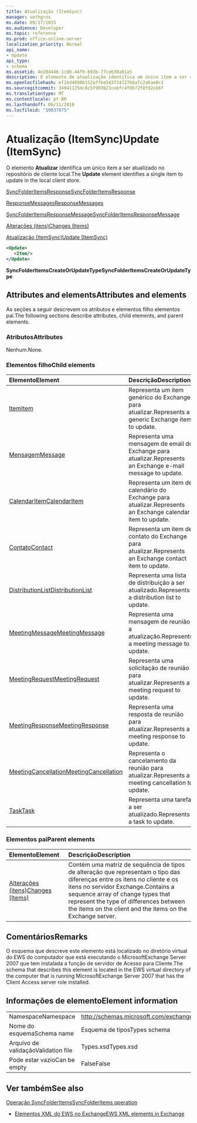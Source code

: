 ```yaml
---
title: Atualização (ItemSync)
manager: sethgros
ms.date: 09/17/2015
ms.audience: Developer
ms.topic: reference
ms.prod: office-online-server
localization_priority: Normal
api_name:
- Update
api_type:
- schema
ms.assetid: 4e204446-1c80-44f9-b93b-77ce630a01a5
description: O elemento de atualização identifica um único item a ser atualizado no repositório de cliente local.
ms.openlocfilehash: ef1bd46906152affbe54372472766afc2a6ae8c1
ms.sourcegitcommit: 34041125dc8c5f993b21cebfc4f8b72f0fd2cb6f
ms.translationtype: MT
ms.contentlocale: pt-BR
ms.lasthandoff: 06/11/2018
ms.locfileid: "19837875"
---
```

# <a name="update-itemsync"></a><span data-ttu-id="b5253-103">Atualização (ItemSync)</span><span class="sxs-lookup"><span data-stu-id="b5253-103">Update (ItemSync)</span></span>

<span data-ttu-id="b5253-104">O elemento **Atualizar** identifica um único item a ser atualizado no repositório de cliente local.</span><span class="sxs-lookup"><span data-stu-id="b5253-104">The **Update** element identifies a single item to update in the local client store.</span></span> 
  
[<span data-ttu-id="b5253-105">SyncFolderItemsResponse</span><span class="sxs-lookup"><span data-stu-id="b5253-105">SyncFolderItemsResponse</span></span>](syncfolderitemsresponse.md)
  
[<span data-ttu-id="b5253-106">ResponseMessages</span><span class="sxs-lookup"><span data-stu-id="b5253-106">ResponseMessages</span></span>](responsemessages.md)
  
[<span data-ttu-id="b5253-107">SyncFolderItemsResponseMessage</span><span class="sxs-lookup"><span data-stu-id="b5253-107">SyncFolderItemsResponseMessage</span></span>](syncfolderitemsresponsemessage.md)
  
[<span data-ttu-id="b5253-108">Alterações (itens)</span><span class="sxs-lookup"><span data-stu-id="b5253-108">Changes (Items)</span></span>](changes-items.md)
  
[<span data-ttu-id="b5253-109">Atualização (ItemSync)</span><span class="sxs-lookup"><span data-stu-id="b5253-109">Update (ItemSync)</span></span>](update-itemsync.md)
  
```xml
<Update>
   <Item/>
</Update>
```

 <span data-ttu-id="b5253-110">**SyncFolderItemsCreateOrUpdateType**</span><span class="sxs-lookup"><span data-stu-id="b5253-110">**SyncFolderItemsCreateOrUpdateType**</span></span>
## <a name="attributes-and-elements"></a><span data-ttu-id="b5253-111">Attributes and elements</span><span class="sxs-lookup"><span data-stu-id="b5253-111">Attributes and elements</span></span>

<span data-ttu-id="b5253-112">As seções a seguir descrevem os atributos e elementos filho elementos pai.</span><span class="sxs-lookup"><span data-stu-id="b5253-112">The following sections describe attributes, child elements, and parent elements.</span></span>
  
### <a name="attributes"></a><span data-ttu-id="b5253-113">Atributos</span><span class="sxs-lookup"><span data-stu-id="b5253-113">Attributes</span></span>

<span data-ttu-id="b5253-114">Nenhum.</span><span class="sxs-lookup"><span data-stu-id="b5253-114">None.</span></span>
  
### <a name="child-elements"></a><span data-ttu-id="b5253-115">Elementos filho</span><span class="sxs-lookup"><span data-stu-id="b5253-115">Child elements</span></span>

|<span data-ttu-id="b5253-116">**Elemento**</span><span class="sxs-lookup"><span data-stu-id="b5253-116">**Element**</span></span>|<span data-ttu-id="b5253-117">**Descrição**</span><span class="sxs-lookup"><span data-stu-id="b5253-117">**Description**</span></span>|
|:-----|:-----|
|[<span data-ttu-id="b5253-118">Item</span><span class="sxs-lookup"><span data-stu-id="b5253-118">Item</span></span>](item.md) <br/> |<span data-ttu-id="b5253-119">Representa um item genérico do Exchange para atualizar.</span><span class="sxs-lookup"><span data-stu-id="b5253-119">Represents a generic Exchange item to update.</span></span>  <br/> |
|[<span data-ttu-id="b5253-120">Mensagem</span><span class="sxs-lookup"><span data-stu-id="b5253-120">Message</span></span>](message-ex15websvcsotherref.md) <br/> |<span data-ttu-id="b5253-121">Representa uma mensagem de email do Exchange para atualizar.</span><span class="sxs-lookup"><span data-stu-id="b5253-121">Represents an Exchange e-mail message to update.</span></span>  <br/> |
|[<span data-ttu-id="b5253-122">CalendarItem</span><span class="sxs-lookup"><span data-stu-id="b5253-122">CalendarItem</span></span>](calendaritem.md) <br/> |<span data-ttu-id="b5253-123">Representa um item de calendário do Exchange para atualizar.</span><span class="sxs-lookup"><span data-stu-id="b5253-123">Represents an Exchange calendar item to update.</span></span>  <br/> |
|[<span data-ttu-id="b5253-124">Contato</span><span class="sxs-lookup"><span data-stu-id="b5253-124">Contact</span></span>](contact.md) <br/> |<span data-ttu-id="b5253-125">Representa um item de contato do Exchange para atualizar.</span><span class="sxs-lookup"><span data-stu-id="b5253-125">Represents an Exchange contact item to update.</span></span>  <br/> |
|[<span data-ttu-id="b5253-126">DistributionList</span><span class="sxs-lookup"><span data-stu-id="b5253-126">DistributionList</span></span>](distributionlist.md) <br/> |<span data-ttu-id="b5253-127">Representa uma lista de distribuição a ser atualizado.</span><span class="sxs-lookup"><span data-stu-id="b5253-127">Represents a distribution list to update.</span></span>  <br/> |
|[<span data-ttu-id="b5253-128">MeetingMessage</span><span class="sxs-lookup"><span data-stu-id="b5253-128">MeetingMessage</span></span>](meetingmessage.md) <br/> |<span data-ttu-id="b5253-129">Representa uma mensagem de reunião a atualização.</span><span class="sxs-lookup"><span data-stu-id="b5253-129">Represents a meeting message to update.</span></span>  <br/> |
|[<span data-ttu-id="b5253-130">MeetingRequest</span><span class="sxs-lookup"><span data-stu-id="b5253-130">MeetingRequest</span></span>](meetingrequest.md) <br/> |<span data-ttu-id="b5253-131">Representa uma solicitação de reunião para atualizar.</span><span class="sxs-lookup"><span data-stu-id="b5253-131">Represents a meeting request to update.</span></span>  <br/> |
|[<span data-ttu-id="b5253-132">MeetingResponse</span><span class="sxs-lookup"><span data-stu-id="b5253-132">MeetingResponse</span></span>](meetingresponse.md) <br/> |<span data-ttu-id="b5253-133">Representa uma resposta de reunião para atualizar.</span><span class="sxs-lookup"><span data-stu-id="b5253-133">Represents a meeting response to update.</span></span>  <br/> |
|[<span data-ttu-id="b5253-134">MeetingCancellation</span><span class="sxs-lookup"><span data-stu-id="b5253-134">MeetingCancellation</span></span>](meetingcancellation.md) <br/> |<span data-ttu-id="b5253-135">Representa o cancelamento da reunião para atualizar.</span><span class="sxs-lookup"><span data-stu-id="b5253-135">Represents a meeting cancellation to update.</span></span>  <br/> |
|[<span data-ttu-id="b5253-136">Task</span><span class="sxs-lookup"><span data-stu-id="b5253-136">Task</span></span>](task.md) <br/> |<span data-ttu-id="b5253-137">Representa uma tarefa a ser atualizado.</span><span class="sxs-lookup"><span data-stu-id="b5253-137">Represents a task to update.</span></span>  <br/> |
   
### <a name="parent-elements"></a><span data-ttu-id="b5253-138">Elementos pai</span><span class="sxs-lookup"><span data-stu-id="b5253-138">Parent elements</span></span>

|<span data-ttu-id="b5253-139">**Elemento**</span><span class="sxs-lookup"><span data-stu-id="b5253-139">**Element**</span></span>|<span data-ttu-id="b5253-140">**Descrição**</span><span class="sxs-lookup"><span data-stu-id="b5253-140">**Description**</span></span>|
|:-----|:-----|
|[<span data-ttu-id="b5253-141">Alterações (itens)</span><span class="sxs-lookup"><span data-stu-id="b5253-141">Changes (Items)</span></span>](changes-items.md) <br/> |<span data-ttu-id="b5253-142">Contém uma matriz de sequência de tipos de alteração que representam o tipo das diferenças entre os itens no cliente e os itens no servidor Exchange.</span><span class="sxs-lookup"><span data-stu-id="b5253-142">Contains a sequence array of change types that represent the type of differences between the items on the client and the items on the Exchange server.</span></span>  <br/> |
   
## <a name="remarks"></a><span data-ttu-id="b5253-143">Comentários</span><span class="sxs-lookup"><span data-stu-id="b5253-143">Remarks</span></span>

<span data-ttu-id="b5253-144">O esquema que descreve este elemento está localizado no diretório virtual do EWS do computador que está executando o MicrosoftExchange Server 2007 que tem instalada a função de servidor de Acesso para Cliente.</span><span class="sxs-lookup"><span data-stu-id="b5253-144">The schema that describes this element is located in the EWS virtual directory of the computer that is running MicrosoftExchange Server 2007 that has the Client Access server role installed.</span></span>
  
## <a name="element-information"></a><span data-ttu-id="b5253-145">Informações de elemento</span><span class="sxs-lookup"><span data-stu-id="b5253-145">Element information</span></span>

|||
|:-----|:-----|
|<span data-ttu-id="b5253-146">Namespace</span><span class="sxs-lookup"><span data-stu-id="b5253-146">Namespace</span></span>  <br/> |http://schemas.microsoft.com/exchange/services/2006/types  <br/> |
|<span data-ttu-id="b5253-147">Nome do esquema</span><span class="sxs-lookup"><span data-stu-id="b5253-147">Schema name</span></span>  <br/> |<span data-ttu-id="b5253-148">Esquema de tipos</span><span class="sxs-lookup"><span data-stu-id="b5253-148">Types schema</span></span>  <br/> |
|<span data-ttu-id="b5253-149">Arquivo de validação</span><span class="sxs-lookup"><span data-stu-id="b5253-149">Validation file</span></span>  <br/> |<span data-ttu-id="b5253-150">Types.xsd</span><span class="sxs-lookup"><span data-stu-id="b5253-150">Types.xsd</span></span>  <br/> |
|<span data-ttu-id="b5253-151">Pode estar vazio</span><span class="sxs-lookup"><span data-stu-id="b5253-151">Can be empty</span></span>  <br/> |<span data-ttu-id="b5253-152">False</span><span class="sxs-lookup"><span data-stu-id="b5253-152">False</span></span>  <br/> |
   
## <a name="see-also"></a><span data-ttu-id="b5253-153">Ver também</span><span class="sxs-lookup"><span data-stu-id="b5253-153">See also</span></span>



[<span data-ttu-id="b5253-154">Operação SyncFolderItems</span><span class="sxs-lookup"><span data-stu-id="b5253-154">SyncFolderItems operation</span></span>](syncfolderitems-operation.md)


- [<span data-ttu-id="b5253-155">Elementos XML do EWS no Exchange</span><span class="sxs-lookup"><span data-stu-id="b5253-155">EWS XML elements in Exchange</span></span>](ews-xml-elements-in-exchange.md)

